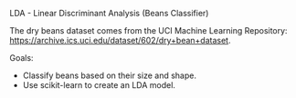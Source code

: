 LDA - Linear Discriminant Analysis (Beans Classifier)

The dry beans dataset comes from the UCI Machine Learning Repository: https://archive.ics.uci.edu/dataset/602/dry+bean+dataset.

Goals:
- Classify beans based on their size and shape.
- Use scikit-learn to create an LDA model.